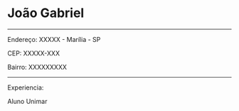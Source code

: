 # João Gabriel

---

Endereço:  XXXXX - Marília - SP

CEP: XXXXX-XXX

Bairro: XXXXXXXXX

---
Experiencia:

Aluno Unimar
